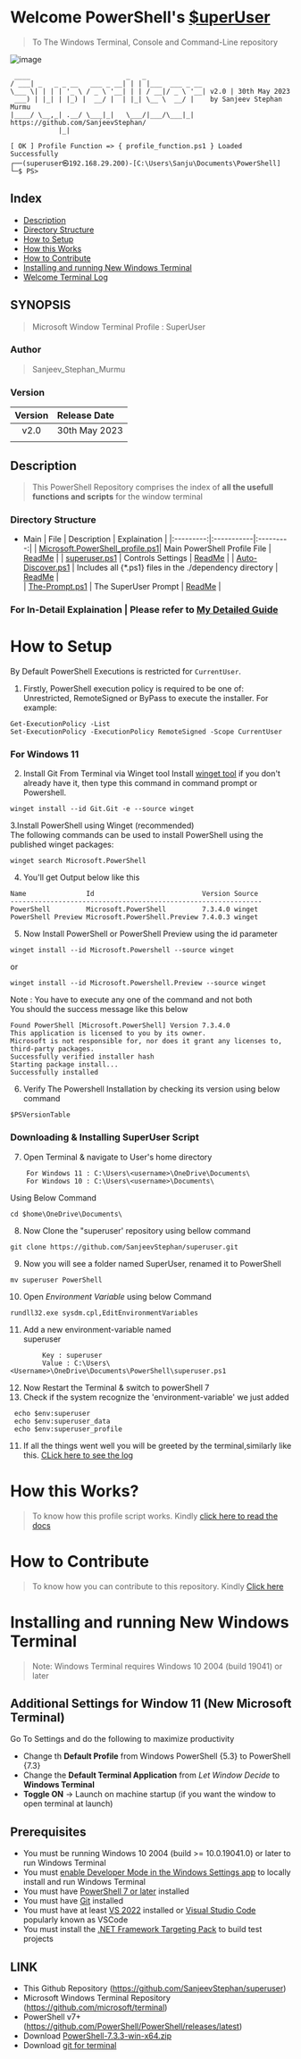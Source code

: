 # Welcome PowerShell's [$uperUser](https://sanjeevstephan.github.io/superuser/) 
> To The Windows Terminal, Console and Command-Line repository

![image](https://github.com/SanjeevStephan/superuser/blob/window11-v2.0/assets/imgs/superuser-terminal-01.png)

```
 ____                        _   _
/ ___| _   _ _ __   ___ _ __| | | |___  ___ _ __
\___ \| | | | '_ \ / _ \ '__| | | / __|/ _ \ '__| v2.0 | 30th May 2023
 ___) | |_| | |_) |  __/ |  | |_| \__ \  __/ |    by Sanjeev Stephan Murmu
|____/ \__,_| .__/ \___|_|   \___/|___/\___|_|    https://github.com/SanjeevStephan/
            |_|

[ OK ] Profile Function => { profile_function.ps1 } Loaded Successfully
┌──(superuser㉿192.168.29.200)-[C:\Users\Sanju\Documents\PowerShell]
└─$ PS>                                 
```
## Index
* [Description](https://github.com/SanjeevStephan/superuser/blob/main/README.md#Description)
* [Directory Structure](https://github.com/SanjeevStephan/superuser/blob/main/README.md#Directory-Structure)
* [How to Setup](https://github.com/SanjeevStephan/superuser/blob/main/README.md#How-to-Setup)
* [How this Works](https://github.com/SanjeevStephan/superuser/blob/main/README.md#How-this-Works)
* [How to Contribute](https://github.com/SanjeevStephan/superuser/blob/main/README.md#How-to-Contribute)
* [Installing and running New Windows Terminal](https://github.com/SanjeevStephan/superuser/blob/main/README.md#Installing-and-running-New-Windows-Terminal)
* [Welcome Terminal Log](https://github.com/SanjeevStephan/superuser/blob/main/assets/log/welcome_log.txt)

## SYNOPSIS
> Microsoft Window Terminal Profile : SuperUser

### Author
> Sanjeev_Stephan_Murmu

### Version 
| Version | Release Date |
|:---------:|:-----------|
| v2.0 | 30th May 2023 |
|      |                 |

## Description
> This PowerShell Repository comprises the index of **all the usefull functions and scripts** for the window terminal

### Directory Structure
* Main 
    | File | Description | Explaination |
    |:---------:|:-----------|:---------:|
    | [Microsoft.PowerShell_profile.ps1](https://github.com/SanjeevStephan/superuser/blob/main/Microsoft.PowerShell_profile.ps1)| Main PowerShell Profile File | [ReadMe](https://github.com/SanjeevStephan/superuser/blob/main/mydocs/readme.md) | 
    | [superuser.ps1](https://github.com/SanjeevStephan/superuser/blob/main/TheConfigurationFile.ps1) | Controls Settings  | [ReadMe](https://github.com/SanjeevStephan/superuser/blob/main/mydocs/readme.md) | 
    | [Auto-Discover.ps1](https://github.com/SanjeevStephan/superuser/blob/main/myautoscript/profile_include.ps1)  |  Includes all {*.ps1} files in the ./dependency directory  | [ReadMe](https://github.com/SanjeevStephan/superuser/blob/main/mydocs/readme.md) |                     
    | [The-Prompt.ps1](https://github.com/SanjeevStephan/superuser/blob/main/profileFunction/The-Prompt.ps1)  |  The SuperUser Prompt   | [ReadMe](https://github.com/SanjeevStephan/superuser/blob/main/mydocs/readme.md) | 

### For In-Detail Explaination | Please refer to [My Detailed Guide](https://sanjeevstephan.github.io/superuser/)

# How to Setup
By Default PowerShell Executions is restricted for `CurrentUser`.
1. Firstly, PowerShell execution policy is required to be one of: Unrestricted, RemoteSigned or ByPass to execute the installer. For example:
```
Get-ExecutionPolicy -List
Set-ExecutionPolicy -ExecutionPolicy RemoteSigned -Scope CurrentUser
```
### For Windows 11 
2. Install Git From Terminal via Winget tool 
Install [winget tool](https://docs.microsoft.com/en-us/windows/package-manager/winget) if you don't already have it, then type this command in command prompt or Powershell.
```
winget install --id Git.Git -e --source winget
```
3.Install PowerShell using Winget (recommended) <br/>
The following commands can be used to install PowerShell using the published winget packages:
```
winget search Microsoft.PowerShell
```
4. You'll get Output below like this
```
Name               Id                           Version Source
---------------------------------------------------------------
PowerShell         Microsoft.PowerShell         7.3.4.0 winget
PowerShell Preview Microsoft.PowerShell.Preview 7.4.0.3 winget
```
5. Now Install PowerShell or PowerShell Preview using the id parameter
```
winget install --id Microsoft.Powershell --source winget
```
or 
```
winget install --id Microsoft.Powershell.Preview --source winget
```
Note : You have to execute any one of the command and not both <br/>
You should the success message like this below
```
Found PowerShell [Microsoft.PowerShell] Version 7.3.4.0
This application is licensed to you by its owner.
Microsoft is not responsible for, nor does it grant any licenses to, third-party packages.
Successfully verified installer hash
Starting package install...
Successfully installed
```
6. Verify The Powershell Installation by checking its version using below command
```
$PSVersionTable
```
### Downloading & Installing SuperUser Script
7. Open Terminal & navigate to User's home directory <br/>
```
    For Windows 11 : C:\Users\<username>\OneDrive\Documents\
    For Windows 10 : C:\Users\<username>\Documents\
```
Using Below Command
```
cd $home\OneDrive\Documents\
 ```
8. Now Clone the "superuser' repository using bellow command
 ```
 git clone https://github.com/SanjeevStephan/superuser.git
```
9. Now you will see a folder named SuperUser, renamed it to PowerShell
```
mv superuser PowerShell
```
10. Open *Environment Variable* using below Command
```
rundll32.exe sysdm.cpl,EditEnvironmentVariables
```
11. Add a new environment-variable named  <br/>
superuser
```
        Key : superuser 
        Value : C:\Users\<Username>\OneDrive\Documents\PowerShell\superuser.ps1
```
12.  Now Restart the Terminal & switch to powerShell 7
13.  Check if the system recognize the 'environment-variable' we just added
```
 echo $env:superuser
 echo $env:superuser_data
 echo $env:superuser_profile
```
11. If all the things went well you will be greeted by the terminal,similarly like this. [CLick here to see the log](https://github.com/SanjeevStephan/superuser/blob/main/assets/log/welcome_log.txt)

# How this Works?
> To know how this profile script works. Kindly [click here to read the docs](https://sanjeevstephan.github.io/superuser/)


# How to Contribute 
> To know how you can contribute to this repository. Kindly [Click here](https://github.com/SanjeevStephan/superuser/blob/main/CONTRIBUTING.md)

# Installing and running New Windows Terminal

> Note: Windows Terminal requires Windows 10 2004 (build 19041) or later

## Additional Settings for Window 11 (New Microsoft Terminal)
Go To Settings and do the following to maximize productivity
* Change th <b>Default Profile</b> from Windows PowerShell {5.3} to PowerShell {7.3}
* Change the <b>Default Terminal Application</b> from <i>Let Window Decide</i> to <b>Windows Terminal</b>
* <b>Toggle ON</b> -> Launch on machine startup (if you want the window to open terminal at launch) 

## Prerequisites
* You must be running Windows 10 2004 (build >= 10.0.19041.0) or later to run Windows Terminal
* You must [enable Developer Mode in the Windows Settings app](https://docs.microsoft.com/en-us/windows/uwp/get-started/enable-your-device-for-development) to locally install and run Windows Terminal 
* You must have [PowerShell 7 or later](https://github.com/PowerShell/PowerShell/releases/latest) installed
* You must have [Git](https://git-scm.com/downloads) installed
* You must have at least [VS 2022](https://visualstudio.microsoft.com/downloads/) installed or [Visual Studio Code](https://code.visualstudio.com/download) popularly known as VSCode
* You must install the [.NET Framework Targeting Pack](https://docs.microsoft.com/dotnet/framework/install/guide-for-developers#to-install-the-net-framework-developer-pack-or-targeting-pack) to build test projects
## LINK
* This Github Repository                  (https://github.com/SanjeevStephan/superuser)
* Microsoft Windows Terminal Repository (https://github.com/microsoft/terminal)
* PowerShell v7+                        (https://github.com/PowerShell/PowerShell/releases/latest)
* Download [PowerShell-7.3.3-win-x64.zip](https://github.com/PowerShell/PowerShell/releases/download/v7.3.3/PowerShell-7.3.3-win-x64.zip)
* Download [git for terminal](https://git-scm.com/downloads)
